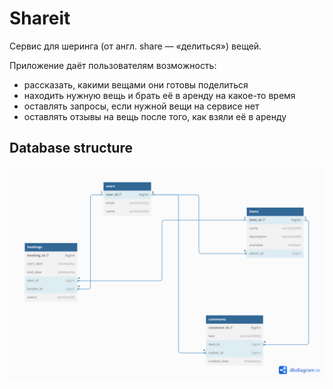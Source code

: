 # Shareit

Cервис для шеринга (от англ. share — «делиться») вещей. 

Приложение даёт пользователям возможность:
- рассказать, какими вещами они готовы поделиться
- находить нужную вещь и брать её в аренду на какое-то время
- оставлять запросы, если нужной вещи на сервисе нет
- оставлять отзывы на вещь после того, как взяли её в аренду

## Database structure

![alt text](DB.png )